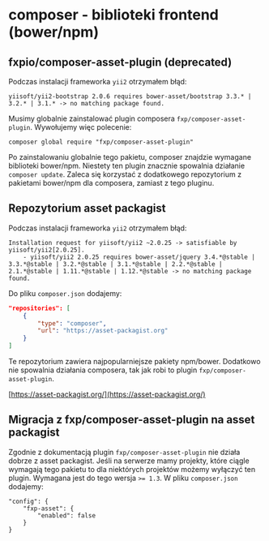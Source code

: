 # composer - biblioteki frontend (bower/npm)

## fxpio/composer-asset-plugin (deprecated)

Podczas instalacji frameworka `yii2` otrzymałem błąd:

```
yiisoft/yii2-bootstrap 2.0.6 requires bower-asset/bootstrap 3.3.* | 3.2.* | 3.1.* -> no matching package found.
```

Musimy globalnie zainstalować plugin composera `fxp/composer-asset-plugin`.
Wywołujemy więc polecenie:

`composer global require "fxp/composer-asset-plugin"`

Po zainstalowaniu globalnie tego pakietu, composer znajdzie wymagane biblioteki bower/npm.
Niestety ten plugin znacznie spowalnia działanie `composer update`.
Zaleca się korzystać z dodatkowego repozytorium z pakietami bower/npm dla composera, zamiast z tego pluginu.


## Repozytorium asset packagist

Podczas instalacji frameworka `yii2` otrzymałem błąd:

```
Installation request for yiisoft/yii2 ~2.0.25 -> satisfiable by yiisoft/yii2[2.0.25].
    - yiisoft/yii2 2.0.25 requires bower-asset/jquery 3.4.*@stable | 3.3.*@stable | 3.2.*@stable | 3.1.*@stable | 2.2.*@stable | 2.1.*@stable | 1.11.*@stable | 1.12.*@stable -> no matching package found.
```

Do pliku `composer.json` dodajemy:
``` json
"repositories": [
    {
        "type": "composer",
        "url": "https://asset-packagist.org"
    }
]
```

Te repozytorium zawiera najpopularniejsze pakiety npm/bower.
Dodatkowo nie spowalnia działania composera, tak jak robi to plugin `fxp/composer-asset-plugin`.

[https://asset-packagist.org/](https://asset-packagist.org/)

## Migracja z fxp/composer-asset-plugin na asset packagist

Zgodnie z dokumentacją plugin `fxp/composer-asset-plugin` nie działa dobrze z asset packagist.
Jeśli na serwerze mamy projekty, które ciągle wymagają tego pakietu to dla niektórych projektów możemy wyłączyć ten plugin. Wymagana jest do tego wersja `>= 1.3`. W pliku `composer.json` dodajemy:

```
"config": {
    "fxp-asset": {
        "enabled": false
    }
}
```
